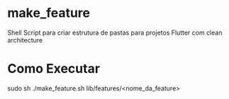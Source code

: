 # make_feature
Shell Script para criar estrutura de pastas para projetos Flutter com clean architecture 

# Como Executar

sudo  sh ./make_feature.sh lib/features/<nome_da_feature>
